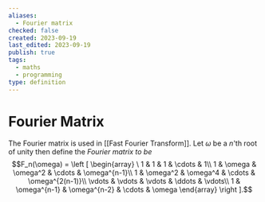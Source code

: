 ```yaml
---
aliases:
  - Fourier matrix
checked: false
created: 2023-09-19
last_edited: 2023-09-19
publish: true
tags:
  - maths
  - programming
type: definition
---
```

# Fourier Matrix

The Fourier matrix is used in [[Fast Fourier Transform]]. Let $\omega$ be a $n$'th root of unity then define the *Fourier matrix to be*
$$F_n(\omega) = \left [ \begin{array} \ 1 & 1 & 1 & \cdots & 1\\ 1 & \omega & \omega^2 & \cdots & \omega^{n-1}\\ 1 & \omega^2 & \omega^4 & \cdots & \omega^{2(n-1)}\\ \vdots & \vdots & \vdots & \ddots & \vdots\\ 1 & \omega^{n-1} & \omega^{n-2} & \cdots & \omega \end{array} \right ].$$

